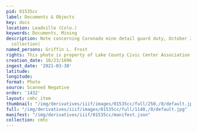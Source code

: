 ```yaml
---
pid: 01535cc
label: Documents & Objects
key: docs
location: Leadville (Colo.)
keywords: Documents, Mining
description: Note concerning Coronado mine detail guard duty, October 23, 1896 (Frost
  collection)
named_persons: Griffin L. Frost
rights: This photo is property of Lake County Civic Center Association.
creation_date: 10/23/1896
ingest_date: '2021-03-30'
latitude: 
longitude: 
format: Photo
source: Scanned Negative
order: '1432'
layout: cmhc_item
thumbnail: "/img/derivatives/iiif/images/01535cc/full/250,/0/default.jpg"
full: "/img/derivatives/iiif/images/01535cc/full/1140,/0/default.jpg"
manifest: "/img/derivatives/iiif/01535cc/manifest.json"
collection: cmhc
---
```

